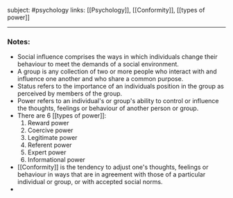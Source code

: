 subject: #psychology 
links: [[Psychology]], [[Conformity]], [[types of power]]

---

### Notes: 
- Social influence comprises the ways in which individuals change their behaviour to meet the demands of a social environment. 
- A group is any collection of two or more people who interact with and influence one another and who share a common purpose.
- Status refers to the importance of an individuals position in the group as perceived by members of the group.
- Power refers to an individual's or group's ability to control or influence the thoughts, feelings or behaviour of another person or group.
- There are 6 [[types of power]]:
	1. Reward power
	2. Coercive power
	3. Legitimate power
	4. Referent power
	5. Expert power
	6. Informational power
- [[Conformity]] is the tendency to adjust one's thoughts, feelings or behaviour in ways that are in agreement with those of a particular individual or group, or with accepted social norms.
- 

